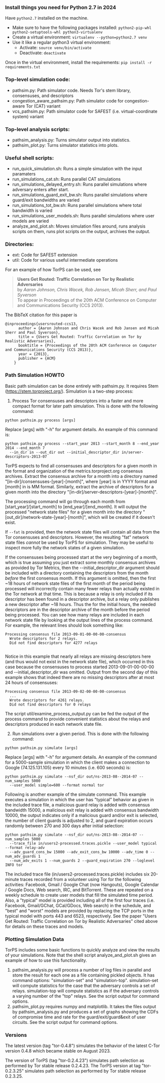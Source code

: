### Install things you need for Python 2.7 in 2024

Have `python2.7` installed on the machine.

- Make sure to have the following packages installed: `python2-pip-whl python2-setuptools-whl python3-virtualenv`
- Create a virtual environment: `virtualenv --python=python2.7 venv`
- Use it like a regular python3 virtual environment:
  - Activate: `source venv/bin/activate`
  - Deactivate: `deactivate`

Once in the virtual environment, install the requirements: `pip install -r requirements.txt`

### Top-level simulation code:
- pathsim.py: Path simulator code. Needs Tor's stem library, consensuses, and descriptors
- congestion_aware_pathsim.py: Path simulator code for congestion-aware Tor (CAT) variant
- vcs_pathsim.py: Path simulator code for SAFEST (i.e. virtual-coordinate system) variant

### Top-level analysis scripts:
- pathsim_analysis.py: Turns simulator output into statistics.
- pathsim_plot.py: Turns simulator statistics into plots.

### Useful shell scripts:
- run_quick_simulation.sh: Runs a simple simulation with the input paramaters
- run_simulations_cat.sh: Runs parallel CAT simulations
- run_simulations_delayed_entry.sh: Runs parallel simulations where adversary enters after start.
- run_simulations_guard_exit_bw.sh: Runs parallel simulations where guard/exit bandwidths are varied
- run_simulations_tot_bw.sh: Runs parallel simulations where total bandwidth is varied
- run_simulations_user_models.sh: Runs parallel simulations where user models are varied
- analyze_and_plot.sh: Moves simulation files around, runs analysis scripts on them, runs plot scripts on the output, archives the output.

### Directories:
- ext: Code for SAFEST extension
- util: Code for various useful intermediate operations

For an example of how TorPS can be used, see
> **Users Get Routed: Traffic Correlation on Tor by Realistic Adversaries**  
> by _Aaron Johnson, Chris Wacek, Rob Jansen, Micah Sherr, and Paul Syverson_  
> To appear in Proceedings of the 20th ACM Conference on Computer and Communications Security (CCS 2013).  

The BibTeX citation for this paper is
<pre><code>@inproceedings{usersrouted-ccs13,
      author = {Aaron Johnson and Chris Wacek and Rob Jansen and Micah Sherr and Paul Syverson},
      title = {Users Get Routed: Traffic Correlation on Tor by Realistic Adversaries},
      booktitle = {Proceedings of the 20th ACM Conference on Computer and Communications Security (CCS 2013)},
      year = {2013},
      publisher = {ACM}
    }
</pre></code>

### Path Simulation HOWTO
Basic path simulation can be done entirely with pathsim.py. It requires Stem
(https://stem.torproject.org/). Simulation is a two-step process:
  1. Process Tor consensuses and descriptors into a faster and more compact format for
  later path simulation. This is done with the following command:
  <pre><code>python pathsim.py process [args] </pre></code>

  Replace [args] with "-h" for argument details. An example of this command is:
  <pre><code>python pathsim.py process --start_year 2013 --start_month 8 --end_year 2014 --end_month 7
  --in_dir in --out_dir out --initial_descriptor_dir in/server-descriptors-2013-07 </pre></code>

  TorPS expects to find all consensuses and descriptors for a given month in the format
  and organization of the metrics.torproject.org consensus archives. Extract the
  consensus archive for a month into a directory named
  "[in-dir]/consensuses-[year]-[month]", where [year] is in YYYY format and [month]
  in is MM format. Similarly, extract the archive of descriptors for a given month into
  the directory "[in-dir]/server-descriptors-[year]-[month]".
  
  The processing command will go through each month from [start_year]/[start_month] to
  [end_year]/[end_month]. It will output the processed "network state files" for
  a given month into the directory "[out_dir]/network-state-[year]-[month]", which will
  be created if it doesn't exist.
  
  If `--fat` is provided, then the network state files will contain all data from the Tor 
  consensuses and descriptors. However, the resulting "fat" network state files *cannot* be 
  used by TorPS for simulation. They may be useful to inspect more fully the network states 
  of a given simulation.
  
  If the consensuses being processed start at the very beginning of a
  month, which is true assuming you just extract some monthly consensus archives as
  provided by Tor Metrics, then the --initial_descriptor_dir argument should be included
  with a directory containing the descriptors from the month *before* the first consensus month.
  If this argument is omitted, then the first ~18 hours of network state files of the first
  month of the period being processed will incorrectly contain many fewer relays than
  actually existed in the Tor network at that time. This is
  because a relay is only included if its descriptor has been found in a descriptor archive,
  but a relay only publishes a new descriptor after ~18 hours. Thus the for the
  initial hours, the needed descriptors are in the descriptor archive of the month before
  the period being processed. You can see how many relays are included in each network
  state file by looking at the output lines of the process command. For example, the
  relevant lines should look something like:
  <pre><code>Processing consensus file 2013-09-01-00-00-00-consensus
  Wrote descriptors for 2 relays.
  Did not find descriptors for 4277 relays
  </pre></code>
  Notice in this example that nearly all relays are missing descriptors here (and thus
  would not exist in the network state file), which occurred in this case because the
  consensuses to process started 2013-09-01-00-00-00 and --initial_descriptor_dir was omitted.
  Output from the second day of this example shows that indeed there are no missing descriptors
  after at most 24 hours of consensuses:
  <pre><code>Processing consensus file 2013-09-02-00-00-00-consensus
  ...
  Wrote descriptors for 4261 relays.
  Did not find descriptors for 0 relays </pre></code>

  The script util/examine_process_output.py can be fed the output of the process command
  to provide convenient statistics about the relays and descriptors produced in each network
  state file.

  2. Run simulations over a given period. This is done with the following command:
  <pre><code>python pathsim.py simulate [args] </pre></code>

  Replace [args] with "-h" for argument details. An example of the command for a 5000-sample
  simulation in which the client makes a connection to Google (74.125.131.105) every 10 minutes
  (i.e. 600 seconds) is:
  <pre><code>python pathsim.py simulate --nsf_dir out/ns-2013-08--2014-07 --num_samples 5000 
  --user_model simple=600 --format normal tor  </pre></code>

  Following is another example of the simulate command. This example executes a simulation in which
  the user has "typical"
  behavior as given in the included trace file, a malicious guard relay is added with consensus
  bandwidth 15000, a malicious exit relay is added with consensus bandwidth 10000, the output
  indicates only if a malicious guard and/or exit is selected, the number of 
  client guards is adjusted to 2, and guard expiration occurs randomly between 270 and 300 days 
  after initial selection:
  <pre><code>python pathsim.py simulate --nsf_dir out/ns-2013-08--2014-07 --num_samples 5000
  --trace_file in/users2-processed.traces.pickle --user_model typical --format relay-adv
  --adv_guard_cons_bw 15000 --adv_exit_cons_bw 10000 --adv_time 0 --num_adv_guards 1
  --num_adv_exits 1 --num_guards 2 --guard_expiration 270 --loglevel INFO tor   </pre></code>

  The included trace file (in/users2-processed.traces.pickle) includes six 20-minute traces recorded 
  from a volunteer using Tor for the following activities: Facebook, Gmail / Google Chat (now 
  Hangouts), Google Calendar / Google Docs, Web search, IRC, and BitTorrent. These are repeated on a
  weekly schedule to create user models that fill the simulated time period. Also, a "typical" model
  is provided including all of the first four traces (i.e. Facebook, Gmail/GChat, GCal/GDocs, Web
  search) in the schedule, and "best" and "worst" models are provided by replacing the TCP ports in
  the typical model with ports 443 and 6523, respectively. See the paper "Users Get Routed: Traffic
  Correlation on Tor by Realistic Adversaries" cited above for details on these traces and models.
	    
### Plotting Simulation Data
TorPS includes some basic functions to quickly analyze and view the results of your
simulations. Note that the shell script analyze_and_plot.sh gives an example of how to use
this functionality.
  1. pathsim_analysis.py will process a number of log files in parallel and store the
result for each one as a file containing pickled objects. It has command options:
"simulation-set" and "simulation-top". simulation-set will compute statistics for the
case that the adversary controls a set of relays. simulation-top will compute statistics
as if the adversary controls a varying number of the "top" relays. See the script output
for command options.
  2. pathsim_plot.py requires numpy and matplotlib. It takes the files output by
pathsim_analysis.py and produces a set of graphs showing the CDFs of
compromise time and rate for the guard/exit/guard&exit of user circuits. See the script
output for command options.

### Versions
The latest version (tag "tor-0.4.8") simulates the behavior of the latest C-Tor version 0.4.8 which became stable
on August 2023.

The version of TorPS (tag "tor-0.2.4.23") simulates path selection as performed by
Tor stable release 0.2.4.23. The TorPS version at tag "tor-0.2.3.25" simulates path selection
as performed by Tor stable release 0.2.3.25.